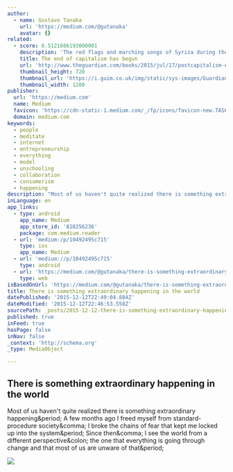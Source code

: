 ```yaml
---
author:
  - name: Gustavo Tanaka
    url: 'https://medium.com/@gutanaka'
    avatar: {}
related:
  - score: 0.5121666193000001
    description: 'The red flags and marching songs of Syriza during the Greek crisis, plus the expectation that the banks would be nationalised, revived briefly a 20th-century dream: the forced destruction of the market from above. For much of the 20th century this was how the left conceived the first stage of an economy beyond capitalism.'
    title: The end of capitalism has begun
    url: 'http://www.theguardian.com/books/2015/jul/17/postcapitalism-end-of-capitalism-begun'
    thumbnail_height: 720
    thumbnail_url: 'https://i.guim.co.uk/img/static/sys-images/Guardian/Pix/pictures/2015/7/16/1437064824576/f3ba5014-9489-4812-ab90-576a69c35bec-2060x1236.jpeg?w=1200&q=85&auto=format&sharp=10&s=d6feb7b2a9f070c0f814cff33a0eeba4'
    thumbnail_width: 1200
publisher:
  url: 'https://medium.com'
  name: Medium
  favicon: 'https://cdn-static-1.medium.com/_/fp/icons/favicon-new.TAS6uQ-Y7kcKgi0xjcYHXw.ico'
  domain: medium.com
keywords:
  - people
  - meditate
  - internet
  - entrepreneurship
  - everything
  - model
  - unschooling
  - collaboration
  - consumerism
  - happening
description: "Most of us haven't quite realized there is something extraordinary happening. A few months ago I freed myself from standard-procedure society, I broke the chains of fear that kept me locked up into the system. Since then, I see the world from a different perspective: the one that everything is going through change and that most of us are unware of that."
inLanguage: en
app_links:
  - type: android
    app_name: Medium
    app_store_id: '828256236'
    package: com.medium.reader
  - url: 'medium:/p/10492495c715'
    type: ios
    app_name: Medium
  - url: 'medium://p/10492495c715'
    type: android
  - url: 'https://medium.com/@gutanaka/there-is-something-extraordinary-happening-10492495c715'
    type: web
isBasedOnUrl: 'https://medium.com/@gutanaka/there-is-something-extraordinary-happening-10492495c715#.7ws7ksumd'
title: There is something extraordinary happening in the world
datePublished: '2015-12-12T22:49:04.884Z'
dateModified: '2015-12-12T22:46:53.558Z'
sourcePath: _posts/2015-12-12-there-is-something-extraordinary-happening-in-the-world.md
published: true
inFeed: true
hasPage: false
inNav: false
_context: 'http://schema.org'
_type: MediaObject

---
```

<article style=""><h1>There is something extraordinary happening in the world</h1><p>Most of us haven't quite realized there is something extraordinary happening&amp;period; A few months ago I freed myself from standard-procedure society&amp;comma; I broke the chains of fear that kept me locked up into the system&amp;period; Since then&amp;comma; I see the world from a different perspective&amp;colon; the one that everything is going through change and that most of us are unware of that&amp;period;</p><img src="https://cdn-images-1.medium.com/max/800/1*Y4oCkNZGW9lEcj1qXho0sA.jpeg" /></article>